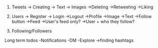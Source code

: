 1. Tweets
   -> Creating
   -> Text
   -> Images
   ->Deleting
   ->Retweeting
   ->Liking
2. Users
   -> Register
   -> Login
   ->Logout
   ->Profile
   ->Image
   ->Text
   ->Follow button
   ->Feed
   ->User's feed only?
   ->User + who they follow?

3. Following/Followers

Long term todos
-Notifications
-DM
-Explore
->finding hashtags
